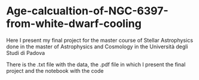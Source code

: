 # Age-calcualtion-of-NGC-6397-from-white-dwarf-cooling

Here I present my final project for the master course of Stellar Astrophysics done in the master of Astrophysics and Cosmology in the Università degli Studi di Padova

There is the .txt file with the data, the .pdf file in which I present the final project and the notebook with the code
